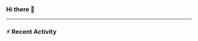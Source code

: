 ### Hi there 👋

---

### :zap: Recent Activity

<!--START_SECTION:activity-->
<!--END_SECTION:activity-->
